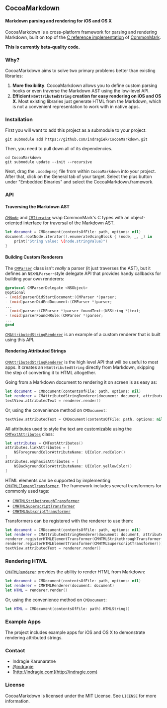 ## CocoaMarkdown
#### Markdown parsing and rendering for iOS and OS X

CocoaMarkdown is a cross-platform framework for parsing and rendering Markdown, built on top of the [C reference implementation](https://github.com/jgm/CommonMark) of [CommonMark](http://commonmark.org).

**This is currently beta-quality code.**

### Why?

CocoaMarkdown aims to solve two primary problems better than existing libraries:

1. **More flexibility**. CocoaMarkdown allows you to define custom parsing hooks or even traverse the Markdown AST using the low-level API.
2. **Efficient `NSAttributedString` creation for easy rendering on iOS and OS X**. Most existing libraries just generate HTML from the Markdown, which is not a convenient representation to work with in native apps.

### Installation

First you will want to add this project as a submodule to your project:

```
git submodule add https://github.com/indragiek/CocoaMarkdown.git
```

Then, you need to pull down all of its dependencies.

```
cd CocoaMarkdown
git submodule update --init --recursive
```

Next, drag the `.xcodeproj` file from within `CocoaMarkdown` into your project. After that, click on the General tab of your target. Select the plus button under "Embedded Binaries" and select the CocoaMarkdown.framework.

### API

#### Traversing the Markdown AST

[`CMNode`](https://github.com/indragiek/CocoaMarkdown/blob/master/CocoaMarkdown/CMNode.h) and [`CMIterator`](https://github.com/indragiek/CocoaMarkdown/blob/master/CocoaMarkdown/CMIterator.h) wrap CommonMark's C types with an object-oriented interface for traversal of the Markdown AST.

```swift
let document = CMDocument(contentsOfFile: path, options: nil)
document.rootNode.iterator().enumerateUsingBlock { (node, _, _) in
    print("String value: \(node.stringValue)")
}
```

#### Building Custom Renderers

The [`CMParser`](https://github.com/indragiek/CocoaMarkdown/blob/master/CocoaMarkdown/CMParser.h) class isn't _really_ a parser (it just traverses the AST), but it defines an `NSXMLParser`-style delegate API that provides handy callbacks for building your own renderers:

```objective-c
@protocol CMParserDelegate <NSObject>
@optional
- (void)parserDidStartDocument:(CMParser *)parser;
- (void)parserDidEndDocument:(CMParser *)parser;
...
- (void)parser:(CMParser *)parser foundText:(NSString *)text;
- (void)parserFoundHRule:(CMParser *)parser;
...
@end
```

[`CMAttributedStringRenderer`](https://github.com/indragiek/CocoaMarkdown/blob/master/CocoaMarkdown/CMAttributedStringRenderer.h) is an example of a custom renderer that is built using this API.

#### Rendering Attributed Strings

[`CMAttributedStringRenderer`](https://github.com/indragiek/CocoaMarkdown/blob/master/CocoaMarkdown/CMAttributedStringRenderer.h) is the high level API that will be useful to most apps. It creates an `NSAttributedString` directly from Markdown, skipping the step of converting it to HTML altogether.

Going from a Markdown document to rendering it on screen is as easy as:

```swift
let document = CMDocument(contentsOfFile: path, options: nil)
let renderer = CMAttributedStringRenderer(document: document, attributes: CMTextAttributes())
textView.attributedText = renderer.render()
```

Or, using the convenience method on `CMDocument`:

```swift
textView.attributedText = CMDocument(contentsOfFile: path, options: nil).attributedStringWithAttributes(CMTextAttributes())
```

All attributes used to style the text are customizable using the [`CMTextAttributes`](https://github.com/indragiek/CocoaMarkdown/blob/master/CocoaMarkdown/CMTextAttributes.h) class:

```swift
let attributes = CMTextAttributes()
attributes.linkAttributes = [
    NSForegroundColorAttributeName: UIColor.redColor()
]
attributes.emphasisAttributes = [
    NSBackgroundColorAttributeName: UIColor.yellowColor()
]
```

HTML elements can be supported by implementing [`CMHTMLElementTransformer`](https://github.com/indragiek/CocoaMarkdown/blob/master/CocoaMarkdown/CMHTMLElementTransformer.h). The framework includes several transformers for commonly used tags:

* [`CMHTMLStrikethroughTransformer`](https://github.com/indragiek/CocoaMarkdown/blob/master/CocoaMarkdown/CMHTMLStrikethroughTransformer.h)
* [`CMHTMLSuperscriptTransformer`](https://github.com/indragiek/CocoaMarkdown/blob/master/CocoaMarkdown/CMHTMLSuperscriptTransformer.h)
* [`CMHTMLSubscriptTransformer`](https://github.com/indragiek/CocoaMarkdown/blob/master/CocoaMarkdown/CMHTMLSubscriptTransformer.h)

Transformers can be registered with the renderer to use them:

```swift
let document = CMDocument(contentsOfFile: path, options: nil)
let renderer = CMAttributedStringRenderer(document: document, attributes: CMTextAttributes())
renderer.registerHTMLElementTransformer(CMHTMLStrikethroughTransformer())
renderer.registerHTMLElementTransformer(CMHTMLSuperscriptTransformer())
textView.attributedText = renderer.render()
```

### Rendering HTML

[`CMHTMLRenderer`](https://github.com/indragiek/CocoaMarkdown/blob/master/CocoaMarkdown/CMHTMLRenderer.h) provides the ability to render HTML from Markdown:

```swift
let document = CMDocument(contentsOfFile: path, options: nil)
let renderer = CMHTMLRenderer(document: document)
let HTML = renderer.render()
```

Or, using the convenience method on `CMDocument`:

```swift
let HTML = CMDocument(contentsOfFile: path).HTMLString()
```

### Example Apps

The project includes example apps for iOS and OS X to demonstrate rendering attributed strings.

### Contact

* Indragie Karunaratne
* [@indragie](http://twitter.com/indragie)
* [http://indragie.com](http://indragie.com)

### License

CocoaMarkdown is licensed under the MIT License. See `LICENSE` for more information.
